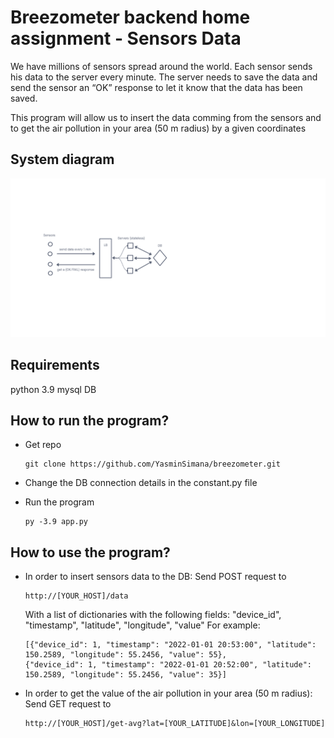 # Breezometer backend home assignment - Sensors Data

We have millions of sensors spread around the world. Each sensor sends his data to the server
every minute. The server needs to save the data and send the sensor an “OK” response to let it
know that the data has been saved.

This program will allow us to insert the data comming from the sensors and to get the air pollution in your area (50 m radius) by a given coordinates

## System diagram

![diagram](https://github.com/YasminSimana/breezometer/blob/main/public/system_diagram.png?raw=true)

## Requirements

python 3.9
mysql DB

## How to run the program?

- Get repo

  ```
  git clone https://github.com/YasminSimana/breezometer.git
  ```

- Change the DB connection details in the constant.py file

- Run the program
  ```
  py -3.9 app.py
  ```

## How to use the program?

- In order to insert sensors data to the DB:
  Send POST request to

  ```
  http://[YOUR_HOST]/data
  ```

  With a list of dictionaries with the following fields: "device_id", "timestamp", "latitude", "longitude", "value"
  For example:

  ```
  [{"device_id": 1, "timestamp": "2022-01-01 20:53:00", "latitude": 150.2589, "longitude": 55.2456, "value": 55},
  {"device_id": 1, "timestamp": "2022-01-01 20:52:00", "latitude": 150.2589, "longitude": 55.2456, "value": 35}]
  ```

- In order to get the value of the air pollution in your area (50 m radius):
  Send GET request to
  ```
  http://[YOUR_HOST]/get-avg?lat=[YOUR_LATITUDE]&lon=[YOUR_LONGITUDE]
  ```
